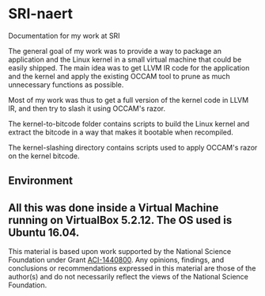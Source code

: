 # SRI-naert
Documentation for my work at SRI

The general goal of my work was to provide a way to package an application and the Linux kernel in a small virtual machine that could be easily shipped. The main idea was to get LLVM IR code for the application and the kernel and apply the existing OCCAM tool to prune as much unnecessary functions as possible. 

Most of my work was thus to get a full version of the kernel code in LLVM IR, and then try to slash it using OCCAM's razor.

The kernel-to-bitcode folder contains scripts to build the Linux kernel and extract the bitcode in a way that makes it bootable when recompiled.

The kernel-slashing directory contains scripts used to apply OCCAM's razor on the kernel bitcode.

## Environment
All this was done inside a Virtual Machine running on VirtualBox 5.2.12. The OS used is Ubuntu 16.04.
---

This material is based upon work supported by the National Science Foundation under Grant [ACI-1440800](http://www.nsf.gov/awardsearch/showAward?AWD_ID=1440800). Any opinions, findings, and conclusions or recommendations expressed in this material are those of the author(s) and do not necessarily reflect the views of the National Science Foundation.
